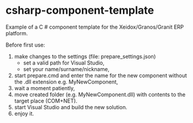 # csharp-component-template
Example of a C # component template for the Xeidox/Granos/Granit ERP platform.

Before first use:
1. make changes to the settings (file: prepare_settings.json)
   - set a valid path for Visual Studio,
   - set your name/surname/nickname,
2. start prepare.cmd and enter the name for the new component without the .dll extension e.g. MyNewComponent,
3. wait a moment patiently,
4. move created folder (e.g. MyNewComponent.dll) with contents to the target place (COM+NET).
5. start Visual Studio and build the new solution.
6. enjoy it.
